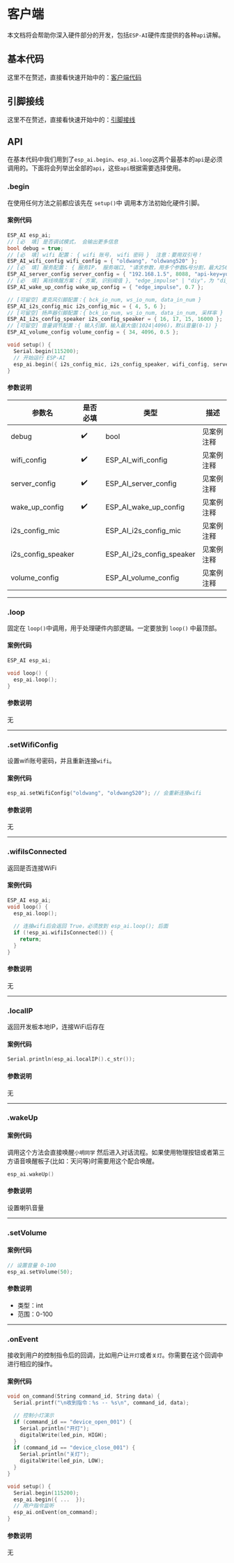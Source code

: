 # 客户端

本文档将会帮助你深入硬件部分的开发，包括`ESP-AI`硬件库提供的各种`api`讲解。

## 基本代码

这里不在赘述，直接看快速开始中的：<a href="start.html#客户端">客户端代码</a>

## 引脚接线
这里不在赘述，直接看快速开始中的：<a href="start.html#硬件接线-esp32-s3">引脚接线</a>

## API

在基本代码中我们用到了`esp_ai.begin`、`esp_ai.loop`这两个最基本的`api`是必须调用的。下面将会列举出全部的`api`，这些`api`根据需要选择使用。

### .begin

在使用任何方法之前都应该先在 `setup()`中 调用本方法初始化硬件引脚。

#### 案例代码
```c
ESP_AI esp_ai;  
// [必  填] 是否调试模式， 会输出更多信息
bool debug = true;
// [必  填] wifi 配置： { wifi 账号， wifi 密码 }  注意：要用双引号！
ESP_AI_wifi_config wifi_config = { "oldwang", "oldwang520" };
// [必  填] 服务配置： { 服务IP， 服务端口, "请求参数，用多个参数&号分割，最大256字节" }
ESP_AI_server_config server_config = { "192.168.1.5", 8088, "api-key=your_api_key&p2=test"  };
// [必  填] 离线唤醒方案：{ 方案, 识别阈值 }, "edge_impulse" | "diy"，为 "diy" 时可调用 esp_ai.wakeUp() 方法进行唤醒
ESP_AI_wake_up_config wake_up_config = { "edge_impulse", 0.7 };

// [可留空] 麦克风引脚配置：{ bck_io_num, ws_io_num, data_in_num }
ESP_AI_i2s_config_mic i2s_config_mic = { 4, 5, 6 };
// [可留空] 扬声器引脚配置：{ bck_io_num, ws_io_num, data_in_num, 采样率 }
ESP_AI_i2s_config_speaker i2s_config_speaker = { 16, 17, 15, 16000 };
// [可留空] 音量调节配置：{ 输入引脚，输入最大值(1024|4096)，默认音量(0-1) }
ESP_AI_volume_config volume_config = { 34, 4096, 0.5 };

void setup() {
  Serial.begin(115200);
  // 开始运行 ESP-AI
  esp_ai.begin({ i2s_config_mic, i2s_config_speaker, wifi_config, server_config, wake_up_config, volume_config, debug }); 
}
```
#### 参数说明

| 参数名             | 是否必填 | 类型                      | 描述       |
| ------------------ | -------- | ------------------------- | ---------- |
| debug              | ✔️        | bool                      | 见案例注释 |
| wifi_config        | ✔️        | ESP_AI_wifi_config        | 见案例注释 |
| server_config      | ✔️        | ESP_AI_server_config      | 见案例注释 |
| wake_up_config     | ✔️        | ESP_AI_wake_up_config     | 见案例注释 |
| i2s_config_mic     |          | ESP_AI_i2s_config_mic     | 见案例注释 |
| i2s_config_speaker |          | ESP_AI_i2s_config_speaker | 见案例注释 |
| volume_config      |          | ESP_AI_volume_config      | 见案例注释 |

 

---

### .loop

固定在 `loop()`中调用，用于处理硬件内部逻辑。一定要放到 `loop()` 中最顶部。

#### 案例代码
``` c
ESP_AI esp_ai;  

void loop() {
  esp_ai.loop();
}
```
#### 参数说明
无

---

### .setWifiConfig
设置wifi账号密码，并且重新连接`wifi`。

#### 案例代码
``` c
esp_ai.setWifiConfig("oldwang", "oldwang520"); // 会重新连接wifi
```
#### 参数说明
无

---

### .wifiIsConnected
返回是否连接WiFi

#### 案例代码
``` c
ESP_AI esp_ai;  
void loop() {
  esp_ai.loop();
  
  // 连接wifi后会返回 True，必须放到 esp_ai.loop(); 后面
  if (!esp_ai.wifiIsConnected()) {
    return;
  }
}
```
#### 参数说明
无

---

### .localIP
返回开发板本地IP，连接WiFi后存在

#### 案例代码
``` c
Serial.println(esp_ai.localIP().c_str());
```
#### 参数说明
无

---
### .wakeUp

#### 案例代码
调用这个方法会直接唤醒`小明同学` 然后进入对话流程。如果使用物理按钮或者第三方语音唤醒板子(比如：天问等)时需要用这个配合唤醒。
``` c
esp_ai.wakeUp()
```
#### 参数说明
设置喇叭音量


---
### .setVolume

#### 案例代码
``` c
// 设置音量 0-100
esp_ai.setVolume(50);
```
#### 参数说明
- 类型：int  
- 范围：0-100


---
### .onEvent
接收到用户的控制指令后的回调，比如用户让`开灯`或者`关灯`。你需要在这个回调中进行相应的操作。

#### 案例代码
``` c
void on_command(String command_id, String data) {
  Serial.printf("\n收到指令：%s -- %s\n", command_id, data);

  // 控制小灯演示
  if (command_id == "device_open_001") {
    Serial.println("开灯");
    digitalWrite(led_pin, HIGH);
  }
  if (command_id == "device_close_001") {
    Serial.println("关灯");
    digitalWrite(led_pin, LOW);
  }
}

void setup() {
  Serial.begin(115200); 
  esp_ai.begin({ ...  });
  // 用户指令监听
  esp_ai.onEvent(on_command);
}
```
#### 参数说明
无